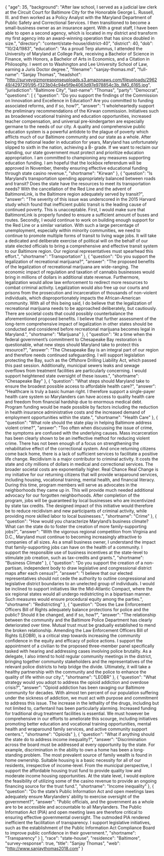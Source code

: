 {
  "age": 35,
  "background": "After law school, I served as a judicial law clerk at the Circuit Court for Baltimore City for the Honorable George L. Russell, III. and then worked as a Policy Analyst with the Maryland Department of Public Safety and Correctional Services.  I then transitioned to become a small-business owner as an insurance agent.  With a great staff, I have been able to open a second agency, which is located in my district and transform my first agency into an award-winning operation that has since doubled in size.",
  "directory": "content/state-house/district-40",
  "district": 40,
  "dob": "10/24/1983",
  "education": "As a proud Terp alumnus, I attended the University of Maryland at College Park, receiving a Bachelor of Science in Finance, with Honors, a Bachelor of Arts in Economics, and a Citation in Philosophy. I went on to Washington and Lee University School of Law, earning a Juris Doctor degree.",
  "filename": "sanjay-thomas.md",
  "full-name": "Sanjay Thomas",
  "headshot": "http://surveygizmoresponseuploads.s3.amazonaws.com/fileuploads/296249/4297291/95-f323b04c94e5f9e4063d97e978854c3b_IMG_6165.jpg",
  "jurisdiction": "Baltimore City",
  "last-name": "Thomas",
  "party": "Democrat",
  "questions": [
    {
      "question": "Do you support the findings of the Commission on Innovation and Excellence in Education? Are you committed to funding associated reforms, and if so, how?",
      "answer": "I wholeheartedly support the preliminary recommendations of the Kirwan commission. Initiatives such as broadened vocational training and education opportunities, increased teacher compensation, and universal pre-kindergarten are especially germane to the needs of our city.  A quality and comprehensive public education system is a powerful antidote to the plague of poverty which afflicts much of our Baltimore community and our state as a whole. After being the national leader in education for years, Maryland has unfortunately slipped to sixth in the nation, achieving a B- grade. If we want to reclaim our standing, our state government must protect and prioritize education appropriation.  I am committed to championing any measures supporting education funding. I am hopeful that the lockbox referendum will be approved in November, thereby ensuring effective educational funding through state casino revenue.",
      "shortname": "Kirwan"
    },
    {
      "question": "Is Maryland’s transportation spending appropriately balanced between roads and transit? Does the state have the resources to meet its transportation needs? With the cancellation of the Red Line and the advent of BaltimoreLink, is the Baltimore region adequately served by transit?",
      "answer": "The severity of this issue was underscored in the 2015 Harvard study which found that inefficient public transit is the leading cause of continued poverty. This is unacceptable. First, I would make sure that BaltimoreLink is properly funded to ensure a sufficient amount of buses and routes. Secondly, I would continue to work on building enough support for the Red Line or a similar variation. With such a large percentage of unemployment, especially within minority communities, we need to continue to promote multiple forms of transit to living wage jobs.  It will take a dedicated and deliberate exercise of political will on the behalf of our state elected officials to bring a comprehensive and effective transit system to our Baltimore region. Our regional representatives must spearhead this effort.",
      "shortname": "Transportation"
    },
    {
      "question": "Do you support the legalization of recreational marijuana?",
      "answer": "The proposed benefits of the legalization of recreational marijuana are wide-ranging. The economic impact of regulation and taxation of cannabis businesses would bring in millions of dollars in additional state revenue.  Furthermore, legalization would allow law enforcement to redirect more resources to combat criminal activity. Legalization would also free up our courts and prisons from the prosecution and incarceration of thousands of non-violent individuals, which disproportionately impacts the African-American community. With all of this being said, I do believe that the legalization of recreational marijuana needs to be approached deliberately, but cautiously. There are societal costs that could possibly counterbalance the aforementioned proposed benefits. I believe that further assessment of the long-term comprehensive impact of legalization in other states should be conducted and considered before recreational marijuana becomes legal in Maryland.",
      "shortname": "Marijuana"
    },
    {
      "question": "At a time when the federal government’s commitment to Chesapeake Bay restoration is questionable, what new steps should Maryland take to protect this resource?",
      "answer": "The Chesapeake Bay is an integral part of our region and therefore needs continued safeguarding.  I will support legislation protecting the Bay, such as the Offshore Drilling Liability Act, which passed this past session. Additionally, municipal sewers leaks and sewage overflows from treatment facilities are particularly concerning. I would support heightened state oversight of these issues.",
      "shortname": "Chesapeake Bay"
    },
    {
      "question": "What steps should Maryland take to ensure the broadest possible access to affordable health care?",
      "answer": "Healthcare is truly a basic human right. I therefore support a single-payer health care system so Marylanders can have access to quality health care and freedom from financial hardship due to enormous medical debt. Program funding would be made possible by factors including the reduction in health insurance administrative costs and the increased demand of employment opportunities within the state.",
      "shortname": "Health Care"
    },
    {
      "question": "What role should the state play in helping Baltimore address violent crime?",
      "answer": "Too often when discussing the issue of crime, the symptoms are confused with the underlying causes. Mass incarceration has been clearly shown to be an ineffective method for reducing violent crime. There has not been enough of a focus on strengthening the rehabilitative effect of the correctional system. And once returning citizens come back home, there is a lack of sufficient services to facilitate a positive life change. Recidivism is a major contributor to criminal activity. It costs the state and city millions of dollars in medical and correctional services. The broader societal costs are exponentially higher. Real Chance Real Change is my initiative for our returning citizens that will provide wraparound services, including housing, vocational training, mental health, and financial literacy. During this time, program members will serve as advocates in the neighborhoods they came up in. This will provide much needed additional advocacy for our forgotten neighborhoods. After completion of the program, jobs will be guaranteed by local businesses who are incentivized by state tax credits. The designed impact of this initiative would therefore be to reduce recidivism and new participants of criminal activity, while providing more skilled labor to local businesses.",
      "shortname": "Crime"
    },
    {
      "question": "How would you characterize Maryland’s business climate? What can the state do to foster the creation of more family-supporting jobs?",
      "answer": "With the vigorous regional competition from Virginia and D.C., Maryland must continue to becoming increasingly attractive to companies of all sizes. As a small business owner, I understand the impact that family-supporting jobs can have on the health of a community. I support the responsible use of business incentives at the state-level to stimulate job creation, such as tax-credits and grants.",
      "shortname": "Business Climate"
    },
    {
      "question": "Do you support the creation of a non-partisan, independent body to draw legislative and congressional district maps after each census?",
      "answer": "I believe that our elected representatives should not cede the authority to outline congressional and legislative district boundaries to an unelected group of individuals. I would be inclined to support initiatives like the Mid-Atlantic Compact, where the six regional states would all undergo redistricting in a bipartisan manner. Such measures would ensure procedural equity among the parties.",
      "shortname": "Redistricting"
    },
    {
      "question": "Does the Law Enforcement Officers Bill of Rights adequately balance protections for police and the public? Should it be changed, and if so, how?",
      "answer": "The relationship between the community and the Baltimore Police Department has clearly deteriorated over time. Mutual trust must be gradually established to mend the broken relationship. Amending the Law Enforcement Officers Bill of Rights (LEOBR), is a critical step towards increasing the community confidence in the equity and efficacy of police actions.  I support the appointment of a civilian to the proposed three-member panel specifically tasked with hearing and addressing cases involving police brutality. As a delegate, I also intend to hold regular community meetings in the district, bringing together community stakeholders and the representatives of the relevant police districts to help bridge the divide. Ultimately, it will take a healthy partnership with the community and the police to enhance the quality of life within our city.",
      "shortname": "LEOBR"
    },
    {
      "question": "What strategy would you adopt to address the opioid addiction and overdose crisis?",
      "answer": "Opioid addiction has been ravaging our Baltimore community for decades. With almost ten percent of our population suffering under the sickness of addiction, we must act with purpose and commitment to address this issue. The increase in the lethality of the drugs, including but not limited to, carfentanil has been particularly alarming.  Increased funding for traditional drug treatment facilities is essential. We must however be comprehensive in our efforts to ameliorate this scourge, including initiatives promoting better education and vocational training opportunities, mental health and wraparound family services, and active community support centers.",
      "shortname": "Opioids"
    },
    {
      "question": "What if anything should the state do to address income inequality?",
      "answer": "Discrimination across the board must be addressed at every opportunity by the state. For example, discrimination in the ability to own a home has been a long-standing problem. The most prevalent source of family wealth is found in home ownership. Suitable housing is a basic necessity for all of our residents, irrespective of income-level. From the municipal perspective, I support the affordable housing trust fund to provide quality low and moderate income housing opportunities. At the state level, I would explore the feasibility of utilizing some of the casino revenue to provide an ongoing financing source for the trust fund.",
      "shortname": "Income inequality"
    },
    {
      "question": "Do the state’s Public Information Act and open meetings laws adequately ensure Marylanders’ ability to exercise oversight of the government?",
      "answer": "Public officials, and the government as a whole are to be accessible and accountable to all Marylanders. The Public Information Act (PIA) and open meeting laws are therefore critical to ensuring effective governmental oversight. The outmoded PIA rendered inefficient the facilitation of transparency. I support legislative initiatives, such as the establishment of the Public Information Act Compliance Board to improve public confidence in their government.",
      "shortname": "Transparency"
    }
  ],
  "race": "state-house",
  "residence": "Baltimore",
  "survey-response": true,
  "title": "Sanjay Thomas",
  "web": "http://www.sanjaythomas2018.com"
}
